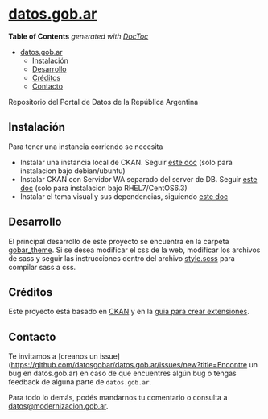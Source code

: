 # [datos.gob.ar](http://datos.gob.ar/)

<!-- START doctoc generated TOC please keep comment here to allow auto update -->
<!-- DON'T EDIT THIS SECTION, INSTEAD RE-RUN doctoc TO UPDATE -->
**Table of Contents**  *generated with [DocToc](https://github.com/thlorenz/doctoc)*

- [datos.gob.ar](#datosgobar)
  - [Instalación](#instalaci%C3%B3n)
  - [Desarrollo](#desarrollo)
  - [Créditos](#cr%C3%A9ditos)
  - [Contacto](#contacto)

<!-- END doctoc generated TOC please keep comment here to allow auto update -->

Repositorio del Portal de Datos de la República Argentina

## Instalación

Para tener una instancia corriendo se necesita
* Instalar una instancia local de CKAN. Seguir [este doc](./docs/01_instalacion_dev.md) (solo para instalacion bajo debian/ubuntu)
* Instalar CKAN con Servidor WA separado del server de DB. Seguir [este doc](./docs/install_ckan_rhel_centos.md) (solo para instalacion bajo RHEL7/CentOS6.3)
* Instalar el tema visual y sus dependencias, siguiendo [este doc](./docs/03_instalacion_tema_visual.md)

## Desarrollo

El principal desarrollo de este proyecto se encuentra en la carpeta [gobar_theme](./ckanext/gobar_theme).
Si se desea modificar el css de la web, modificar los archivos de sass y seguir las instrucciones dentro del archivo [style.scss](./ckanext/gobar_theme/styles/sass/style.scss) para compilar sass a css.

## Créditos

Este proyecto está basado en [CKAN](https://github.com/ckan/ckan) y en la [guia para crear extensiones](http://docs.ckan.org/en/latest/extensions/tutorial.html).

## Contacto

Te invitamos a [creanos un issue](https://github.com/datosgobar/datos.gob.ar/issues/new?title=Encontre un bug en datos.gob.ar) en caso de que encuentres algún bug o tengas feedback de alguna parte de `datos.gob.ar`.

Para todo lo demás, podés mandarnos tu comentario o consulta a [datos@modernizacion.gob.ar](mailto:datos@modernizacion.gob.ar).

